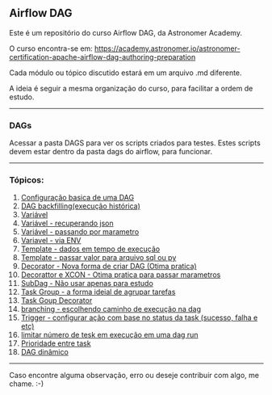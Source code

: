 ## Airflow DAG

Este é um repositório do curso Airflow DAG, da Astronomer Academy.

O curso encontra-se em: https://academy.astronomer.io/astronomer-certification-apache-airflow-dag-authoring-preparation

Cada módulo ou tópico discutido estará em um arquivo .md diferente.

A ideia é seguir a mesma organização do curso, para facilitar a ordem de estudo.

***
### DAGs

Acessar a pasta DAGS para ver os scripts criados para testes.
Estes scripts devem estar dentro da pasta dags do airflow, para funcionar.

***

### Tópicos:

1. [Configuração basica de uma DAG](/01_basic_DAG.md)
2. [DAG backfilling(execução histórica)](/02_dag_backfilling.md)
3. [Variável](/03_variables.md)
4. [Variável - recuperando json](/03_variables.md)
5. [Variável - passando por marametro](/04_json_variables.md)
6. [Variavel - via ENV](/06_env_variables.py)
7. [Template - dados em tempo de execução](/07_templating.md)
8. [Template - passar valor para arquivo sql ou py](/08_templating_query_from_file%20copy.md)
9. [Decorator - Nova forma de criar DAG (Otima pratica)](/09_TaskFlowAPI_SemXCOM.md)
10. [Decorattor e XCON - Otima pratica para passar marametros](/10_TaskFlowAPI_XCOMArgs_MultipleValues.md)
11. [SubDag - Não usar apenas para estudo](/11_SubDAGS.md)
12. [Task Group -  a forma ideial de agrupar tarefas](/12_TaskGroups.md)
13. [Task Goup Decorator](/13_TaskGroupDecorator.md)
14. [branching - escolhendo caminho de execução na dag](/14_BranchPython.md)
15. [Trigger - configurar ação com base no status da task (sucesso, falha e etc)](/15_triger.md)
16. [limitar número de tesk em execução em uma dag run](/16_cucurrancy.md)
17. [Prioridade entre task](/17_prioridade.md)
18. [DAG dinâmico](/DAGs%20din%C3%A2micos_%20as%20duas%20maneiras!.pdf)

***

Caso encontre alguma observação, erro ou deseje contribuir com algo, me chame. :-)

